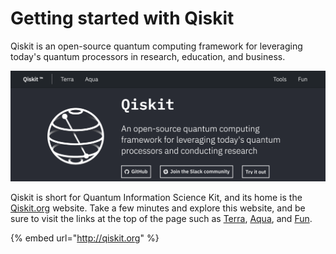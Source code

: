 # Getting started with Qiskit

Qiskit is an open-source quantum computing framework for leveraging today's quantum processors in research, education, and business.

![Qiskit.org website home page](../.gitbook/assets/225ecc7c563cc5610d8b8daaefdf0730.png)

Qiskit is short for Quantum Information Science Kit, and its home is the [Qiskit.org](https://qiskit.org/) website. Take a few minutes and explore this website, and be sure to visit the links at the top of the page such as [Terra](https://qiskit.org/terra), [Aqua](https://qiskit.org/aqua), and [Fun](https://qiskit.org/fun).

{% embed url="http://qiskit.org" %}



